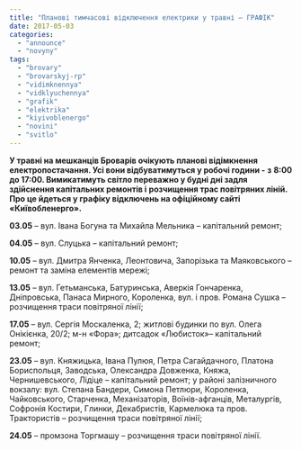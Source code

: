 ```yaml
---
title: "Планові тимчасові відключення електрики у травні – ГРАФІК"
date: 2017-05-03
categories: 
  - "announce"
  - "novyny"
tags: 
  - "brovary"
  - "brovarskyj-rp"
  - "vidimknennya"
  - "vidklyuchennya"
  - "grafik"
  - "elektrika"
  - "kiyivoblenergo"
  - "novini"
  - "svitlo"
---
```


**У травні на мешканців Броварів очікують планові відімкнення електропостачання. Усі вони відбуватимуться у робочі години -** **з** **8:00 до 17:00. Вимикатимуть світло переважно у будні дні задля здійснення капітальних ремонтів і** **розчищення трас повітряних ліній. Про це йдеться у графіку відключень на офіційному сайті «Київобленерго».**

**03.05** – вул. Івана Богуна та Михайла Мельника – капітальний ремонт;

**04.05** – вул. Слуцька – капітальний ремонт;

**10.05** – вул. Дмитра Янченка, Леонтовича, Запорізька та Маяковського – ремонт та заміна елементів мережі;

**13.05** – вул. Гетьманська, Батуринська, Аверкія Гончаренка, Дніпровська, Панаса Мирного, Короленка, вул. і пров. Романа Сушка – розчищення траси повітряної лінії;

**17.05** – вул. Сергія Москаленка, 2; житлові будинки по вул. Олега Онікієнка, 20/2; м-н «Фора»; дитсадок «Любисток»– капітальний ремонт;

**23.05** – вул. Княжицька, Івана Пулюя, Петра Сагайдачного, Платона Бориспольця, Заводська, Олександра Довженка, Княжа, Чернишевського, Лідіце – капітальний ремонт; у районі залізничного вокзалу: вул. Степана Бандери, Симона Петлюри, Короленка, Чайковського, Старченка, Механізаторів, Воїнів-афганців, Металургів, Софронія Костири, Глинки, Декабристів, Кармелюка та пров. Трактористів – розчищення траси повітряної лінії;

**24.05** – промзона Торгмашу – розчищення траси повітряної лінії.
